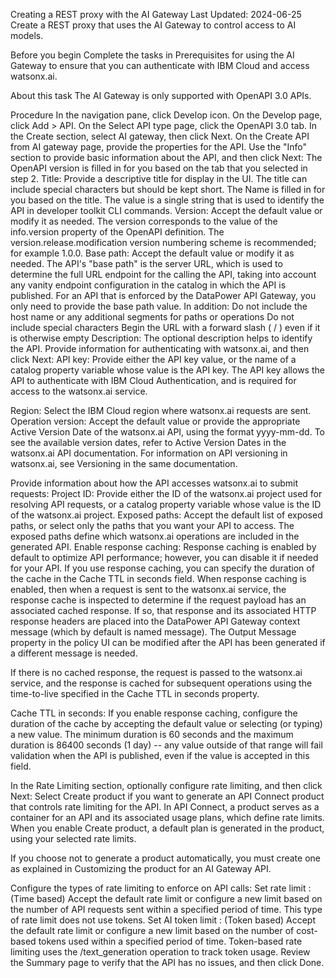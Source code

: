 Creating a REST proxy with the AI Gateway
Last Updated: 2024-06-25
Create a REST proxy that uses the AI Gateway to control access to AI models.

Before you begin
Complete the tasks in Prerequisites for using the AI Gateway to ensure that you can authenticate with IBM Cloud and access watsonx.ai.

About this task
The AI Gateway is only supported with OpenAPI 3.0 APIs.

Procedure
In the navigation pane, click Develop icon.
On the Develop page, click Add > API.
On the Select API type page, click the OpenAPI 3.0 tab.
In the Create section, select AI gateway, then click Next.
On the Create API from AI gateway page, provide the properties for the API.
Use the "Info" section to provide basic information about the API, and then click Next:
The OpenAPI version is filled in for you based on the tab that you selected in step 2.
Title: Provide a descriptive title for display in the UI. The title can include special characters but should be kept short.
The Name is filled in for you based on the title. The value is a single string that is used to identify the API in developer toolkit CLI commands.
Version: Accept the default value or modify it as needed. The version corresponds to the value of the info.version property of the OpenAPI definition. The version.release.modification version numbering scheme is recommended; for example 1.0.0.
Base path: Accept the default value or modify it as needed. The API's "base path" is the server URL, which is used to determine the full URL endpoint for the calling the API, taking into account any vanity endpoint configuration in the catalog in which the API is published. For an API that is enforced by the DataPower API Gateway, you only need to provide the base path value. In addition:
Do not include the host name or any additional segments for paths or operations
Do not include special characters
Begin the URL with a forward slash ( / ) even if it is otherwise empty
Description: The optional description helps to identify the API.
Provide information for authenticating with watsonx.ai, and then click Next:
API key: Provide either the API key value, or the name of a catalog property variable whose value is the API key.
The API key allows the API to authenticate with IBM Cloud Authentication, and is required for access to the watsonx.ai service.

Region: Select the IBM Cloud region where watsonx.ai requests are sent.
Operation version: Accept the default value or provide the appropriate Active Version Date of the watsonx.ai API, using the format yyyy-mm-dd.
To see the available version dates, refer to Active Version Dates in the watsonx.ai API documentation. For information on API versioning in watsonx.ai, see Versioning in the same documentation.

Provide information about how the API accesses watsonx.ai to submit requests:
Project ID: Provide either the ID of the watsonx.ai project used for resolving API requests, or a catalog property variable whose value is the ID of the watsonx.ai project.
Exposed paths: Accept the default list of exposed paths, or select only the paths that you want your API to access. The exposed paths define which watsonx.ai operations are included in the generated API.
Enable response caching: Response caching is enabled by default to optimize API performance; however, you can disable it if needed for your API. If you use response caching, you can specify the duration of the cache in the Cache TTL in seconds field.
When response caching is enabled, then when a request is sent to the watsonx.ai service, the response cache is inspected to determine if the request payload has an associated cached response. If so, that response and its associated HTTP response headers are placed into the DataPower API Gateway context message (which by default is named message). The Output Message property in the policy UI can be modified after the API has been generated if a different message is needed.

If there is no cached response, the request is passed to the watsonx.ai service, and the response is cached for subsequent operations using the time-to-live specified in the Cache TTL in seconds property.

Cache TTL in seconds: If you enable response caching, configure the duration of the cache by accepting the default value or selecting (or typing) a new value. The minimum duration is 60 seconds and the maximum duration is 86400 seconds (1 day) -- any value outside of that range will fail validation when the API is published, even if the value is accepted in this field.

In the Rate Limiting section, optionally configure rate limiting, and then click Next:
Select Create product if you want to generate an API Connect product that controls rate limiting for the API.
In API Connect, a product serves as a container for an API and its associated usage plans, which define rate limits. When you enable Create product, a default plan is generated in the product, using your selected rate limits.

If you choose not to generate a product automatically, you must create one as explained in Customizing the product for an AI Gateway API.

Configure the types of rate limiting to enforce on API calls:
Set rate limit : (Time based) Accept the default rate limit or configure a new limit based on the number of API requests sent within a specified period of time. This type of rate limit does not use tokens.
Set AI token limit : (Token based) Accept the default rate limit or configure a new limit based on the number of cost-based tokens used within a specified period of time. Token-based rate limiting uses the /text_generation operation to track token usage.
Review the Summary page to verify that the API has no issues, and then click Done.
